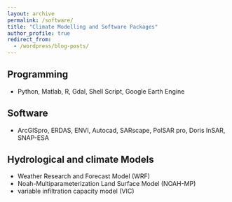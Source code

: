 ```yaml
---
layout: archive
permalink: /software/
title: "Climate Modelling and Software Packages"
author_profile: true
redirect_from:
  - /wordpress/blog-posts/ 
---
```


## Programming
  - Python, Matlab, R, Gdal, Shell Script, Google Earth Engine

## Software
  - ArcGISpro, ERDAS, ENVI, Autocad, SARscape, PolSAR pro, Doris InSAR, SNAP-ESA

## Hydrological and climate Models  
  - Weather Research and Forecast Model (WRF) 
  - Noah-Multiparameterization Land Surface Model (NOAH-MP)
  - variable infiltration capacity model (VIC)
